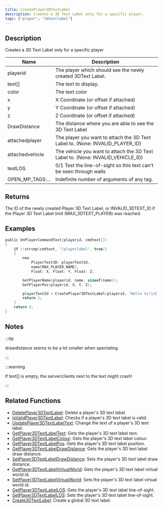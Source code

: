 ```yaml
---
title: CreatePlayer3DTextLabel
description: Creates a 3D Text Label only for a specific player.
tags: ["player", "3dtextlabel"]
---
```


## Description

Creates a 3D Text Label only for a specific player

| Name             | Description                                                                     |
|------------------|---------------------------------------------------------------------------------|
| playerid         | The player which should see the newly created 3DText Label.                     |
| text[]           | The text to display.                                                            |
| color            | The text color                                                                  |
| x                | X Coordinate (or offset if attached)                                            |
| y                | Y Coordinate (or offset if attached)                                            |
| z                | Z Coordinate (or offset if attached)                                            |
| DrawDistance     | The distance where you are able to see the 3D Text Label                        |
| attachedplayer   | The player you want to attach the 3D Text Label to. (None: INVALID_PLAYER_ID)   |
| attachedvehicle  | The vehicle you want to attach the 3D Text Label to. (None: INVALID_VEHICLE_ID) |
| testLOS          | 0/1 Test the line-of-sight so this text can't be seen through walls             |
| OPEN_MP_TAGS:... | Indefinite number of arguments of any tag.                                      |

## Returns

The ID of the newly created Player 3D Text Label, or INVALID_3DTEXT_ID if the Player 3D Text Label limit (MAX_3DTEXT_PLAYER) was reached.

## Examples

```c
public OnPlayerCommandText(playerid, cmdtext[])
{
    if (!strcmp(cmdtext, "/playerlabel", true))
    {
        new
            PlayerText3D: playerTextId,
            name[MAX_PLAYER_NAME],
            Float: X, Float: Y, Float: Z;

        GetPlayerName(playerid, name, sizeof(name));
        GetPlayerPos(playerid, X, Y, Z);

        playerTextId = CreatePlayer3DTextLabel(playerid, "Hello %s!\nI'm at your position", 0x008080FF, X, Y, Z, 40.0, name);
        return 1;
    }
    return 0;
}
```

## Notes

:::tip

drawdistance seems to be a lot smaller when spectating.

:::

:::warning

If text[] is empty, the server/clients next to the text might crash!

:::

## Related Functions

- [DeletePlayer3DTextLabel](DeletePlayer3DTextLabel): Delete a player's 3D text label.
- [IsValidPlayer3DTextLabel](IsValidPlayer3DTextLabel): Checks if a player's 3D text label is valid.
- [UpdatePlayer3DTextLabelText](UpdatePlayer3DTextLabelText): Change the text of a player's 3D text label.
- [GetPlayer3DTextLabelText](GetPlayer3DTextLabelText): Gets the player's 3D text label text.
- [GetPlayer3DTextLabelColour](GetPlayer3DTextLabelColour): Gets the player's 3D text label colour.
- [GetPlayer3DTextLabelPos](GetPlayer3DTextLabelPos): Gets the player's 3D text label position.
- [GetPlayer3DTextLabelDrawDistance](GetPlayer3DTextLabelDrawDistance): Gets the player's 3D text label draw distance.
- [SetPlayer3DTextLabelDrawDistance](SetPlayer3DTextLabelDrawDistance): Sets the player's 3D text label draw distance.
- [GetPlayer3DTextLabelVirtualWorld](GetPlayer3DTextLabelVirtualWorld): Gets the player's 3D text label virtual world id.
- [SetPlayer3DTextLabelVirtualWorld](SetPlayer3DTextLabelVirtualWorld): Sets the player's 3D text label virtual world id.
- [GetPlayer3DTextLabelLOS](GetPlayer3DTextLabelLOS): Gets the player's 3D text label line-of-sight.
- [SetPlayer3DTextLabelLOS](SetPlayer3DTextLabelLOS): Sets the player's 3D text label line-of-sight.
- [Create3DTextLabel](Create3DTextLabel): Create a global 3D text label.